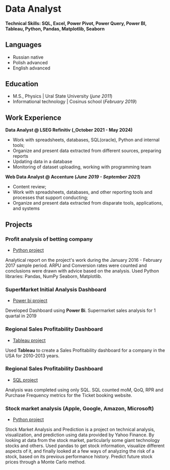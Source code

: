 # Data Analyst
#### Technical Skills: SQL, Excel, Power Pivot, Power Query, Power BI, Tableau, Python, Pandas, Matplotlib, Seaborn

## Languages
- Russian native
- Polish advanced
- English advanced

  
## Education								       		
- M.S., Physics	| Ural State University (_june 2011_)	 			        		
- Informational technology | Cosinus school (_February 2019_)

## Work Experience
**Data Analyst @ LSEG Refinitiv (_October 2021 - May 2024)**
- Work with spreadsheets, databases, SQL(oracle), Python and internal tools;
- Organize and present data extracted from different sources, preparing reports
- Updating data in a database
- Monitoring of dataset uploading, working with programming team


**Web Data Analyst @ Accenture (_June 2019 - September 2021_)**
- Content review;
- Work with spreadsheets, databases, and other reporting tools and processes that support conducting;
- Organize and present data extracted from disparate tools, applications, and systems


## Projects
### Profit analysis of betting company
- [Python project](https://github.com/AntoninaBolgova/portfolio/blob/main/betting_project.ipynb)

Analytical report on the project's work during the January 2016 - February 2017 sample period. ARPU and Conversion rates were counted and conclusions were drawn with advice based on the analysis.
Used Python libraries: Pandas, NumPy Seaborn, Matplotlib.

### SuperMarket Initial Analysis Dashboard
- [Power bi project](https://github.com/AntoninaBolgova/portfolio/blob/main/Super%20Market%20Initial%20Analysis.pbix)

Developed Dashboard using **Power Bi**. Supermarket sales analysis for 1 quartal in 2019


### Regional Sales Profitability Dashboard
- [Tableau project](https://public.tableau.com/app/profile/antoninab/viz/RegionalSalesProfitabilityDashboard_16789788395340/Dashboard2)

Used **Tableau** to create a Sales Profitability dashboard for a company in the USA for 2010-2013 years.

### Regional Sales Profitability Dashboard
- [SQL project](https://github.com/AntoninaBolgova/portfolio/blob/main/DATA%20ANALYSIS%20BOOKING%20SITE.sql)

Analysis was completed using only SQL. SQL counted moM, QoQ, RPR and Purchase Frequency metrics for the Ticket booking website.


### Stock market analysis (Apple, Google, Amazon, Microsoft)
- [Python project](https://github.com/AntoninaBolgova/portfolio/blob/main/Stock%20market%20data%20analysis.ipynb)

Stock Market Analysis and Prediction is a project on technical analysis, visualization, and prediction using data provided by Yahoo Finance. By looking at data from the stock market, particularly some giant technology stocks and others. Used pandas to get stock information, visualize different aspects of it, and finally looked at a few ways of analyzing the risk of a stock, based on its previous performance history. Predict future stock prices through a Monte Carlo method.








